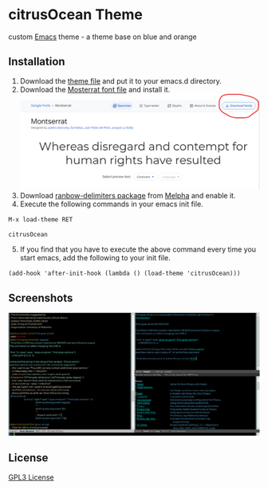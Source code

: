 # citrusOcean Theme
custom [Emacs](https://www.gnu.org/software/emacs/) theme - a theme base on blue and orange

## Installation
1. Download the [theme file](./citrusOcean-theme.el) and put it to your emacs.d directory.
2. Download the [Mosterrat font file](https://fonts.google.com/specimen/Montserrat?query=Mon&preview.text=Mo&preview.text_type=custom) and install it.
  ![](./img/download-font.png)
3. Download [ranbow-delimiters package](https://github.com/Fanael/rainbow-delimiters) from [Melpha](https://melpa.org/#/rainbow-delimiters) and enable it.
4. Execute the following commands in your emacs init file.
  ```elisp
  M-x load-theme RET
  ```
  ```elisp
  citrusOcean
  ```
5. If you find that you have to execute the above command every time you start emacs, add the following to your init file.
  ```elisp
  (add-hook 'after-init-hook (lambda () (load-theme 'citrusOcean)))
  ```
## Screenshots
![screenshot](./img/citrusOcean-bis.png)

## License
[GPL3 License](./LICENSE)
